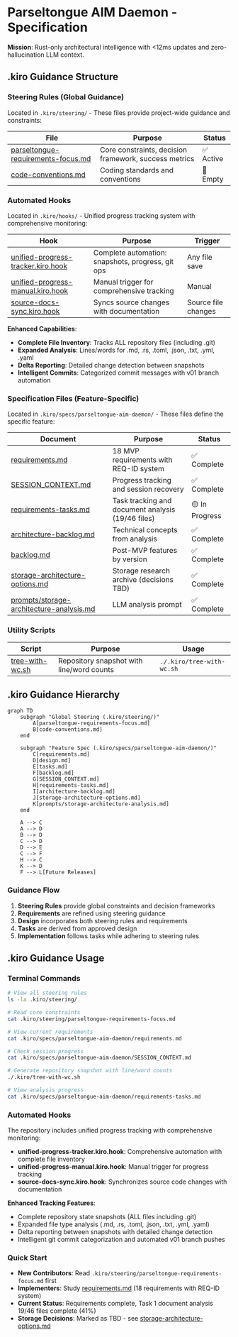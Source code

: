 # Parseltongue AIM Daemon - Specification

**Mission**: Rust-only architectural intelligence with <12ms updates and zero-hallucination LLM context.

## .kiro Guidance Structure

### Steering Rules (Global Guidance)
Located in `.kiro/steering/` - These files provide project-wide guidance and constraints:

| File | Purpose | Status |
|------|---------|--------|
| [parseltongue-requirements-focus.md](../../steering/parseltongue-requirements-focus.md) | Core constraints, decision framework, success metrics | ✅ Active |
| [code-conventions.md](../../steering/code-conventions.md) | Coding standards and conventions | 🔴 Empty |

### Automated Hooks
Located in `.kiro/hooks/` - Unified progress tracking system with comprehensive monitoring:

| Hook | Purpose | Trigger |
|------|---------|---------|
| [unified-progress-tracker.kiro.hook](../../hooks/unified-progress-tracker.kiro.hook) | Complete automation: snapshots, progress, git ops | Any file save |
| [unified-progress-manual.kiro.hook](../../hooks/unified-progress-manual.kiro.hook) | Manual trigger for comprehensive tracking | Manual |
| [source-docs-sync.kiro.hook](../../hooks/source-docs-sync.kiro.hook) | Syncs source changes with documentation | Source file changes |

**Enhanced Capabilities**:
- **Complete File Inventory**: Tracks ALL repository files (including .git)
- **Expanded Analysis**: Lines/words for .md, .rs, .toml, .json, .txt, .yml, .yaml
- **Delta Reporting**: Detailed change detection between snapshots
- **Intelligent Commits**: Categorized commit messages with v01 branch automation

### Specification Files (Feature-Specific)
Located in `.kiro/specs/parseltongue-aim-daemon/` - These files define the specific feature:

| Document | Purpose | Status |
|----------|---------|--------|
| [requirements.md](./requirements.md) | 18 MVP requirements with REQ-ID system | ✅ Complete |
| [SESSION_CONTEXT.md](./SESSION_CONTEXT.md) | Progress tracking and session recovery | ✅ Complete |
| [requirements-tasks.md](./requirements-tasks.md) | Task tracking and document analysis (19/46 files) | 🟡 In Progress |
| [architecture-backlog.md](./architecture-backlog.md) | Technical concepts from analysis | ✅ Complete |
| [backlog.md](./backlog.md) | Post-MVP features by version | ✅ Complete |
| [storage-architecture-options.md](./storage-architecture-options.md) | Storage research archive (decisions TBD) | ✅ Complete |
| [prompts/storage-architecture-analysis.md](./prompts/storage-architecture-analysis.md) | LLM analysis prompt | ✅ Complete |

### Utility Scripts
| Script | Purpose | Usage |
|--------|---------|-------|
| [tree-with-wc.sh](../../tree-with-wc.sh) | Repository snapshot with line/word counts | `./.kiro/tree-with-wc.sh` |

## .kiro Guidance Hierarchy

```mermaid
graph TD
    subgraph "Global Steering (.kiro/steering/)"
        A[parseltongue-requirements-focus.md]
        B[code-conventions.md]
    end
    
    subgraph "Feature Spec (.kiro/specs/parseltongue-aim-daemon/)"
        C[requirements.md]
        D[design.md]
        E[tasks.md]
        F[backlog.md]
        G[SESSION_CONTEXT.md]
        H[requirements-tasks.md]
        I[architecture-backlog.md]
        J[storage-architecture-options.md]
        K[prompts/storage-architecture-analysis.md]
    end
    
    A --> C
    A --> D
    B --> D
    C --> D
    D --> E
    C --> F
    H --> C
    K --> D
    F --> L[Future Releases]
```

### Guidance Flow
1. **Steering Rules** provide global constraints and decision frameworks
2. **Requirements** are refined using steering guidance
3. **Design** incorporates both steering rules and requirements
4. **Tasks** are derived from approved design
5. **Implementation** follows tasks while adhering to steering rules

## .kiro Guidance Usage

### Terminal Commands
```bash
# View all steering rules
ls -la .kiro/steering/

# Read core constraints
cat .kiro/steering/parseltongue-requirements-focus.md

# View current requirements
cat .kiro/specs/parseltongue-aim-daemon/requirements.md

# Check session progress
cat .kiro/specs/parseltongue-aim-daemon/SESSION_CONTEXT.md

# Generate repository snapshot with line/word counts
./.kiro/tree-with-wc.sh

# View analysis progress
cat .kiro/specs/parseltongue-aim-daemon/requirements-tasks.md
```

### Automated Hooks
The repository includes unified progress tracking with comprehensive monitoring:
- **unified-progress-tracker.kiro.hook**: Comprehensive automation with complete file inventory
- **unified-progress-manual.kiro.hook**: Manual trigger for progress tracking
- **source-docs-sync.kiro.hook**: Synchronizes source code changes with documentation

**Enhanced Tracking Features**:
- Complete repository state snapshots (ALL files including .git)
- Expanded file type analysis (.md, .rs, .toml, .json, .txt, .yml, .yaml)
- Delta reporting between snapshots with detailed change detection
- Intelligent git commit categorization and automated v01 branch pushes

### Quick Start
- **New Contributors**: Read `.kiro/steering/parseltongue-requirements-focus.md` first
- **Implementers**: Study [requirements.md](./requirements.md) (18 requirements with REQ-ID system)
- **Current Status**: Requirements complete, Task 1 document analysis 19/46 files complete (41%)
- **Storage Decisions**: Marked as TBD - see [storage-architecture-options.md](./storage-architecture-options.md)